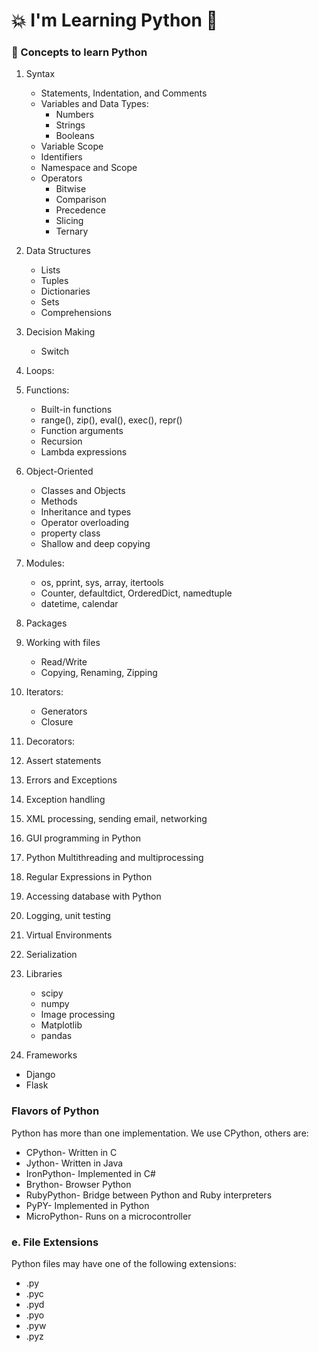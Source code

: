 # 💥 I'm Learning Python 🐍

### 🔆 Concepts to learn Python

1. Syntax

   - Statements, Indentation, and Comments
   - Variables and Data Types:
     - Numbers
     - Strings
     - Booleans
   - Variable Scope
   - Identifiers
   - Namespace and Scope
   - Operators
     - Bitwise
     - Comparison
     - Precedence
     - Slicing
     - Ternary

2. Data Structures
   - Lists
   - Tuples
   - Dictionaries
   - Sets
   - Comprehensions
3. Decision Making
   - Switch
4. Loops:

5. Functions:

   - Built-in functions
   - range(), zip(), eval(), exec(), repr()
   - Function arguments
   - Recursion
   - Lambda expressions

6. Object-Oriented
   - Classes and Objects
   - Methods
   - Inheritance and types
   - Operator overloading
   - property class
   - Shallow and deep copying
7. Modules:
   - os, pprint, sys, array, itertools
   - Counter, defaultdict, OrderedDict, namedtuple
   - datetime, calendar
8. Packages
9. Working with files
   - Read/Write
   - Copying, Renaming, Zipping
10. Iterators:
    - Generators
    - Closure
11. Decorators:
12. Assert statements
13. Errors and Exceptions
14. Exception handling
15. XML processing, sending email, networking
16. GUI programming in Python
17. Python Multithreading and multiprocessing
18. Regular Expressions in Python
19. Accessing database with Python
20. Logging, unit testing
21. Virtual Environments
22. Serialization
23. Libraries
    - scipy
    - numpy
    - Image processing
    - Matplotlib
    - pandas
24. Frameworks

- Django
- Flask

### Flavors of Python

Python has more than one implementation. We use CPython, others are:

- CPython- Written in C
- Jython- Written in Java
- IronPython- Implemented in C#
- Brython- Browser Python
- RubyPython- Bridge between Python and Ruby interpreters
- PyPY- Implemented in Python
- MicroPython- Runs on a microcontroller

### e. File Extensions

Python files may have one of the following extensions:

- .py
- .pyc
- .pyd
- .pyo
- .pyw
- .pyz
